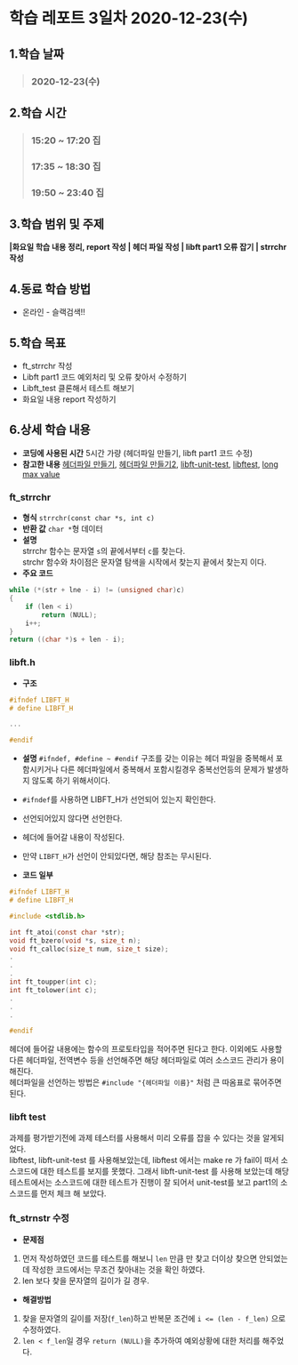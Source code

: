 # 학습 레포트 3일차 2020-12-23(수)
## 1.학습 날짜
> ### 2020-12-23(수)
## 2.학습 시간
> ### 15:20 ~ 17:20 집
> ### 17:35 ~ 18:30 집
> ### 19:50 ~ 23:40 집
## 3.학습 범위 및 주제
**|화요일 학습 내용 정리, report 작성 | 헤더 파일 작성 | libft part1 오류 잡기 | strrchr 작성**
## 4.동료 학습 방법
- 온라인 - 슬랙검색!!
## 5.학습 목표
- ft_strrchr 작성
- Libft part1 코드 예외처리 및 오류 찾아서 수정하기
- Libft_test 클론해서 테스트 해보기
- 화요일 내용 report 작성하기
## 6.상세 학습 내용
- **코딩에 사용된 시간** 5시간 가량 (헤더파일 만들기, libft part1 코드 수정)
- **참고한 내용** [헤더파일 만들기](https://pang2h.tistory.com/129), [헤더파일 만들기2](https://www.it-note.kr/7), [libft-unit-test](https://github.com/alelievr/libft-unit-test), [libftest](https://github.com/jtoty/Libftest), [long max value](https://www.google.co.jp/search?ei=FyfjX8OKDtT_wAPc7LqQDw&q=long+max+value&oq=long+max+value&gs_lcp=CgZwc3ktYWIQAzICCAAyAggAMgQIABAeMgQIABAeMgQIABAeMgQIABAeMgQIABAeMgQIABAeMgQIABAeMgQIABAeOgQIABBDOgQIABAKOgYIABAIEB46BggAEAUQHkoFCAgSATFQ2I_kAVjWvOQBYO-95AFoB3AAeACAAaECiAHKF5IBBjAuMTUuM5gBAKABAaoBB2d3cy13aXqwAQDAAQE&sclient=psy-ab&ved=0ahUKEwiD8uiZ_ePtAhXUP3AKHVy2DvIQ4dUDCA0&uact=5)

### ft_strrchr
- **형식** `strrchr(const char *s, int c)`
- **반환 값** `char *`형 데이터
- **설명**\
strrchr 함수는 문자열 `s`의 끝에서부터 `c`를 찾는다.\
strchr 함수와 차이점은 문자열 탐색을 시작에서 찾는지 끝에서 찾는지 이다.
- **주요 코드**
```c
while (*(str + lne - i) != (unsigned char)c)
{
    if (len < i)
        return (NULL);
    i++;
}
return ((char *)s + len - i);
```

### libft.h
- **구조**
```c
#ifndef LIBFT_H
# define LIBFT_H

...

#endif
```
- **설명**
`#ifndef, #define ~ #endif` 구조를 갖는 이유는 헤더 파일을 중복해서 포함시키거나 다른 헤더파일에서 중복해서 포함시킬경우 중복선언등의 문제가 발생하지 않도록 하기 위해서이다.

- `#ifndef`를 사용하면 LIBFT_H가 선언되어 있는지 확인한다.
- 선언되어있지 않다면 선언한다.
- 헤더에 들어갈 내용이 작성된다.
- 만약 `LIBFT_H`가 선언이 안되있다면, 해당 참조는 무시된다.

- **코드 일부**
```c
#ifndef LIBFT_H
# define LIBFT_H

#include <stdlib.h>

int ft_atoi(const char *str);
void ft_bzero(void *s, size_t n);
void ft_calloc(size_t num, size_t size);
.
.
.
int ft_toupper(int c);
int ft_tolower(int c);
.
.
.

#endif
```
헤더에 들어갈 내용에는 함수의 프로토타입을 적어주면 된다고 한다. 이외에도 사용할 다른 헤더파일, 전역변수 등을 선언해주면 해당 헤더파일로 여러 소스코드 관리가 용이해진다.\
헤더파일을 선언하는 방법은 `#include "{헤더파일 이름}"` 처럼 큰 따옴표로 묶어주면 된다.

### libft test
과제를 평가받기전에 과제 테스터를 사용해서 미리 오류를 잡을 수 있다는 것을 알게되었다.\
libftest, libft-unit-test 를 사용해보았는데, libftest 에서는 make re 가 fail이 떠서 소스코드에 대한 테스트를 보지를 못했다. 그래서 libft-unit-test 를 사용해 보았는데 해당 테스트에서는 소스코드에 대한 테스트가 진행이 잘 되어서 unit-test를 보고 part1의 소스코드를 먼저 체크 해 보았다.

### ft_strnstr 수정
- **문제점**
1. 먼저 작성하였던 코드를 테스트를 해보니 `len` 만큼 만 찾고 더이상 찾으면 안되었는데 작성한 코드에서는 무조건 찾아내는 것을 확인 하였다.
2. len 보다 찾을 문자열의 길이가 길 경우.
- **해결방법**
1. 찾을 문자열의 길이를 저장(`f_len`)하고 반복문 조건에 `i <= (len - f_len)` 으로 수정하였다.
2. `len < f_len`일 경우 `return (NULL)`을 추가하여 예외상황에 대한 처리를 해주었다.

